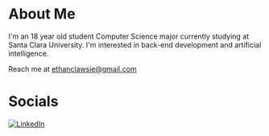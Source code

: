 # About Me
I'm an 18 year old student Computer Science major currently studying at Santa Clara University. I'm interested in back-end development and artificial intelligence.

Reach me at ethanclawsie@gmail.com

# Socials
[![LinkedIn](https://img.shields.io/badge/LinkedIn-%230077B5.svg?logo=linkedin&logoColor=white)](https://linkedin.com/in/ethanclawsie) 
 


